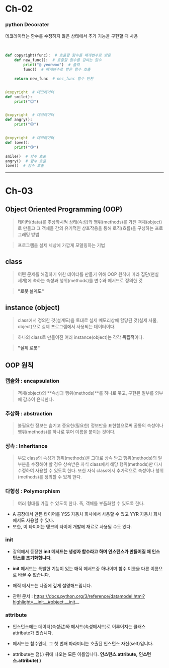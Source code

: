 # Ch-02

### python Decorater

 데코레이터는 함수를 수정하지 않은 상태에서 추가 기능을 구현할 때 사용

<br/>

```python
def copyright(func):  # 호출할 함수를 매개변수로 받음
    def new_func():  # 호출할 함수를 감싸는 함수
        print("@ yeonwoo")  # 출력
        func()  # 매개변수로 받은 함수 호출

    return new_func  # nec_func 함수 반환


@copyright  # 데코레이터
def smile():
    print("😊")


@copyright  # 데코레이터
def angry():
    print("😒")


@copyright  # 데코레이터
def love():
    print("😘")

smile()  # 함수 호출
angry()  # 함수 호출
love()  # 함수 호출
```

<hr/>

# Ch-03

## Object Oriented Programming (OOP)

> 데이터(data)를 추상화시켜 상태(속성)와 행위(methods)를 가진 객체(object)로 만들고 그 객체들 간의 유기적인 상호작용을 통해 로직(흐름)을 구성하는 프로그래밍 방법

> 프로그램을 실제 세상에 가깝게 모델링하는 기법

## class

> 어떤 문제를 해결하기 위한 데이터를 만들기 위해 OOP 원칙에 따라 집단(현실 세계)에 속하는 속성과 행위(methods)를 변수와 메서드로 정의한 것

> **"로봇 설계도"**

## instance (object)

> class에서 정의한 것(설계도)을 토대로 실제 메모리상에 할당된 것(실제 사물, object)으로 실제 프로그램에서 사용되는 데이터이다.

> 하나의 class로 만들어진 여러 instance(object)는 각각 **독립적**이다.

> **"실제 로봇"**

## OOP 원칙

### 캡슐화 : encapsulation

> 객체(object)의 **속성과 행위(methods)**를 하나로 묶고, 구현된 일부를 외부에 감추어 은닉한다.

### 추상화 : abstraction

> 불필요한 정보는 숨기고 중요한(필요한) 정보만을 표현함으로써 공통의 속성이나 행위(methods)를 하나로 묶어 이름을 붙이는 것이다.

### 상속 : Inheritance

> 부모 class의 속성과 행위(methods)을 그대로 상속 받고 행위(methods)의 일부분을 수정해야 할 경우 상속받은 자식 class에서 해당 행위(methods)만 다시 수정하여 사용할 수 있도록 한다. 또한 자식 class에서 추가적으로 속성이나 행위(methods)를 정의할 수 있게 한다.

### 다형성 : Polymorphism

> 여러 형태를 가질 수 있도록 한다. 즉, 객체를 부품화할 수 있도록 한다.

- A 공장에서 만든 타이어를 YSS 자동차 회사에서 사용할 수 있고 YYR 자동차 회사에서도 사용할 수 있다.
- 또한, 이 타이어는 탱크의 타이어 개발에 재료로 사용될 수도 있다.



### __init__

- 강의에서 등장한 **__init__ 메서드는 생성자 함수라고 하며 인스턴스가 만들어질 때 인스턴스를 초기화합니다.** 

- __init__ 메서드는 특별한 기능이 있는 매직 메서드중 하나이며 함수 이름을 다른 이름으로 바꿀 수 없습니다.

- 매직 메서드는 나중에 깊게 설명해드립니다.

- 관련 문서 : https://docs.python.org/3/reference/datamodel.html?highlight=__init__#object.__init__

### attribute

- 인스턴스에는 데이터(속성값)와 메서드(속성메서드)로 이루어지는 클래스 attribute가 있습니다.

- 메서드는 함수인데, 그 첫 번째 파라미터는 호출된 인스턴스 자신(self)입니다.

- attribute는 점(.) 뒤에 나오는 모든 이름입니다. **인스턴스.attribute,** **인스턴스.attribute( )**


